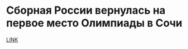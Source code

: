 # Сборная России вернулась на первое место Олимпиады в Сочи



[LINK](https://varlamov.ru/2766191.html)